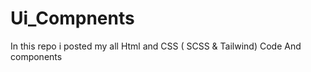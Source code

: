 # Ui_Compnents

In this repo i posted my all Html and CSS ( SCSS &amp; Tailwind) Code 
And components 
















